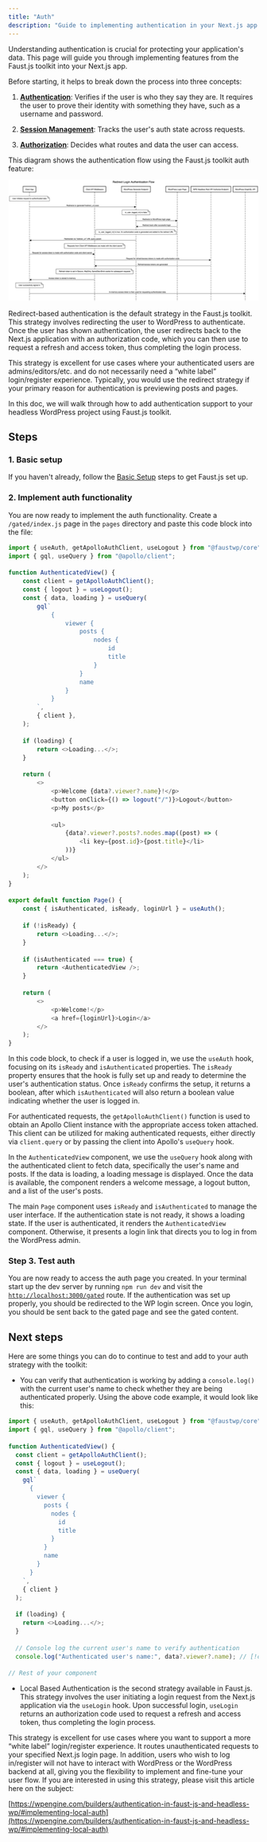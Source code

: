 ```yaml
---
title: "Auth"
description: "Guide to implementing authentication in your Next.js app using Faust.js toolkit features."
---
```


Understanding authentication is crucial for protecting your application's data. This page will guide you through implementing features from the Faust.js toolkit into your Next.js app.

Before starting, it helps to break down the process into three concepts:

1. **[Authentication](https://nextjs.org/docs/app/building-your-application/authentication#authentication)**: Verifies if the user is who they say they are. It requires the user to prove their identity with something they have, such as a username and password.

2. **[Session Management](https://nextjs.org/docs/app/building-your-application/authentication#session-management)**: Tracks the user's auth state across requests.

3. **[Authorization](https://nextjs.org/docs/app/building-your-application/authentication#authorization)**: Decides what routes and data the user can access.

This diagram shows the authentication flow using the Faust.js toolkit auth feature:

![Flow diagram illustrating authentication flow](./images/auth-redirect-flow.png)

Redirect-based authentication is the default strategy in the Faust.js toolkit. This strategy involves redirecting the user to WordPress to authenticate. Once the user has shown authentication, the user redirects back to the Next.js application with an authorization code, which you can then use to request a refresh and access token, thus completing the login process.

This strategy is excellent for use cases where your authenticated users are admins/editors/etc. and do not necessarily need a “white label” login/register experience. Typically, you would use the redirect strategy if your primary reason for authentication is previewing posts and pages.

In this doc, we will walk through how to add authentication support to your headless WordPress project using Faust.js toolkit.

## Steps

### 1\. Basic setup

If you haven't already, follow the [Basic Setup](/docs/how-to/basic-setup/) steps to get Faust.js set up.

### 2\. Implement auth functionality

You are now ready to implement the auth functionality. Create a `/gated/index.js` page in the `pages` directory and paste this code block into the file:

```js title="pages/gated/index.js"
import { useAuth, getApolloAuthClient, useLogout } from "@faustwp/core";
import { gql, useQuery } from "@apollo/client";

function AuthenticatedView() {
	const client = getApolloAuthClient();
	const { logout } = useLogout();
	const { data, loading } = useQuery(
		gql`
			{
				viewer {
					posts {
						nodes {
							id
							title
						}
					}
					name
				}
			}
		`,
		{ client },
	);

	if (loading) {
		return <>Loading...</>;
	}

	return (
		<>
			<p>Welcome {data?.viewer?.name}!</p>
			<button onClick={() => logout("/")}>Logout</button>
			<p>My posts</p>

			<ul>
				{data?.viewer?.posts?.nodes.map((post) => (
					<li key={post.id}>{post.title}</li>
				))}
			</ul>
		</>
	);
}

export default function Page() {
	const { isAuthenticated, isReady, loginUrl } = useAuth();

	if (!isReady) {
		return <>Loading...</>;
	}

	if (isAuthenticated === true) {
		return <AuthenticatedView />;
	}

	return (
		<>
			<p>Welcome!</p>
			<a href={loginUrl}>Login</a>
		</>
	);
}
```

In this code block, to check if a user is logged in, we use the `useAuth` hook, focusing on its `isReady` and `isAuthenticated` properties. The `isReady` property ensures that the hook is fully set up and ready to determine the user's authentication status. Once `isReady` confirms the setup, it returns a boolean, after which `isAuthenticated` will also return a boolean value indicating whether the user is logged in.

For authenticated requests, the `getApolloAuthClient()` function is used to obtain an Apollo Client instance with the appropriate access token attached. This client can be utilized for making authenticated requests, either directly via `client.query` or by passing the client into Apollo's `useQuery` hook.

In the `AuthenticatedView` component, we use the `useQuery` hook along with the authenticated client to fetch data, specifically the user's name and posts. If the data is loading, a loading message is displayed. Once the data is available, the component renders a welcome message, a logout button, and a list of the user's posts.

The main `Page` component uses `isReady` and `isAuthenticated` to manage the user interface. If the authentication state is not ready, it shows a loading state. If the user is authenticated, it renders the `AuthenticatedView` component. Otherwise, it presents a login link that directs you to log in from the WordPress admin.

### Step 3. Test auth

You are now ready to access the auth page you created. In your terminal start up the dev server by running `npm run dev` and visit the [`http://localhost:3000/gated`](http://localhost:3000/gated) route. If the authentication was set up properly, you should be redirected to the WP login screen. Once you login, you should be sent back to the gated page and see the gated content.

## Next steps

Here are some things you can do to continue to test and add to your auth strategy with the toolkit:

- You can verify that authentication is working by adding a `console.log()` with the current user's name to check whether they are being authenticated properly. Using the above code example, it would look like this:

```js title="pages/gated/index.js"
import { useAuth, getApolloAuthClient, useLogout } from "@faustwp/core";
import { gql, useQuery } from "@apollo/client";

function AuthenticatedView() {
  const client = getApolloAuthClient();
  const { logout } = useLogout();
  const { data, loading } = useQuery(
    gql`
      {
        viewer {
          posts {
            nodes {
              id
              title
            }
          }
          name
        }
      }
    `,
    { client }
  );

  if (loading) {
    return <>Loading...</>;
  }

  // Console log the current user's name to verify authentication
  console.log("Authenticated user's name:", data?.viewer?.name); // [!code ++]

// Rest of your component
```

- Local Based Authentication is the second strategy available in Faust.js. This strategy involves the user initiating a login request from the Next.js application via the `useLogin` hook. Upon successful login, `useLogin` returns an authorization code used to request a refresh and access token, thus completing the login process.

This strategy is excellent for use cases where you want to support a more “white label” login/register experience. It routes unauthenticated requests to your specified Next.js login page. In addition, users who wish to log in/register will not have to interact with WordPress or the WordPress backend at all, giving you the flexibility to implement and fine-tune your user flow. If you are interested in using this strategy, please visit this article here on the subject:

[https://wpengine.com/builders/authentication-in-faust-js-and-headless-wp/#implementing-local-auth](https://wpengine.com/builders/authentication-in-faust-js-and-headless-wp/#implementing-local-auth)
